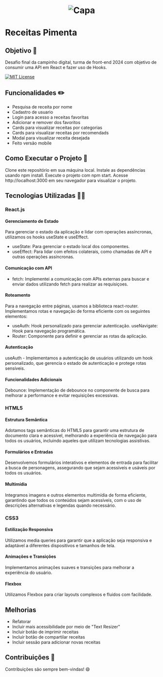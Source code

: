 <h1 align="center">
    <img alt="Capa" title="#Receitas Pimenta" src="" />
</h1>


# Receitas Pimenta

 ## Objetivo 🎯
 Desafio final da campinho digital, turma de front-end 2024 com objetivo de consumir uma API em React e fazer uso de Hooks.

[![MIT License](https://img.shields.io/badge/License-MIT-green.svg)](https://choosealicense.com/licenses/mit/)

## Funcionalidades ✏️

- Pesquisa de receita por nome
- Cadastro de usuario
- Login para acesso a receitas favoritas
- Adicionar e remover dos favoritos
- Cards para visualizar receitas por categorias
- Cards para visualizar receitas por recomendads
- Modal para visualizar receita desejada
- Feito versão mobile


## Como Executar o Projeto 📌

Clone este repositório em sua máquina local.
Instale as dependências usando npm install.
Execute o projeto com npm start.
Acesse http://localhost:3000 em seu navegador para visualizar o projeto.

## Tecnologias Utilizadas 👨‍💻

### React.js

#### Gerenciamento de Estado
Para gerenciar o estado da aplicação e lidar com operações assíncronas, utilizamos os hooks useState e useEffect.

- useState: Para gerenciar o estado local dos componentes.
- useEffect: Para lidar com efeitos colaterais, como chamadas de API e outras operações assíncronas.

#### Comunicação com API
- fetch: Implementei a comunicação com APIs externas para buscar e enviar dados utilizando fetch para realizar as requisiçoes.

#### Roteamento
Para a navegação entre páginas, usamos a biblioteca react-router. Implementamos rotas e navegação de forma eficiente com os seguintes elementos:

- useAuth: Hook personalizado para gerenciar autenticação.
useNavigate: Hook para navegação programática.
- Router: Componente para definir e gerenciar as rotas da aplicação.

#### Autenticação
useAuth - Implementamos a autenticação de usuários utilizando um hook personalizado, que gerencia o estado de autenticação e protege rotas sensíveis.

#### Funcionalidades Adicionais
Debounce: Implementação de debounce no componente de busca para melhorar a performance e evitar requisições excessivas.


### HTML5

#### Estrutura Semântica
Adotamos tags semânticas do HTML5 para garantir uma estrutura de documento clara e acessível, melhorando a experiência de navegação para todos os usuários, incluindo aqueles que utilizam tecnologias assistivas.

#### Formulários e Entradas
Desenvolvemos formulários interativos e elementos de entrada para facilitar a busca de personagens, assegurando que sejam acessíveis e usáveis por todos os usuários.

#### Multimídia
Integramos imagens e outros elementos multimídia de forma eficiente, garantindo que todos os conteúdos sejam acessíveis, com o uso de descrições alternativas e legendas quando necessário.

### CSS3
#### Estilização Responsiva
Utilizamos media queries para garantir que a aplicação seja responsiva e adaptável a diferentes dispositivos e tamanhos de tela.

#### Animações e Transições
Implementamos animações suaves e transições para melhorar a experiência do usuário.

#### Flexbox
Utilizamos Flexbox para criar layouts complexos e fluidos com facilidade.


## Melhorias
- Refatorar 
- Incluir mais acessibilidade por meio de "Text Resizer"
- Incluir botão de imprimir receitas
- Incluir botão de compartilar receitas
- Incluir sessão para adicionar novas receitas


## Contribuições 🤝

Contribuições são sempre bem-vindas! 😄


